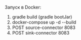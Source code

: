 Запуск в Docker:
1. gradle build (gradle bootJar)
2. docker-compose up -d --build
3. POST source-connector 8083
4. POST sink-connector 8083